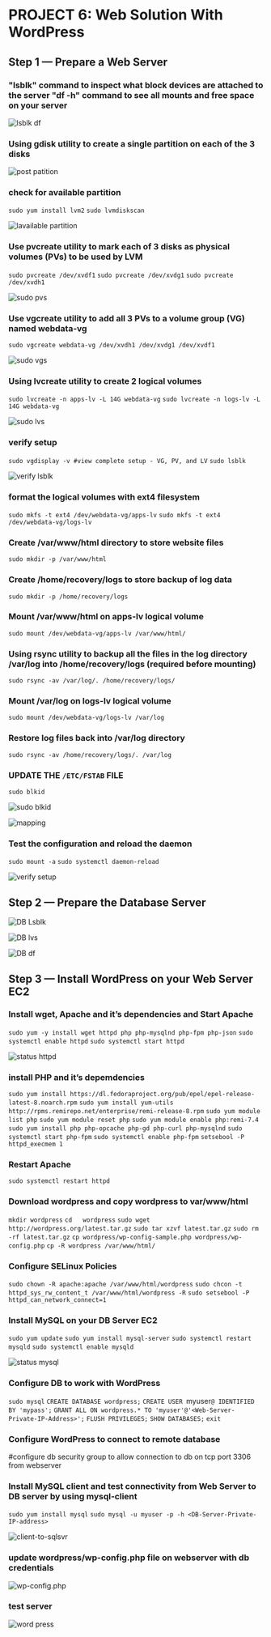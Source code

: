 # PROJECT 6: Web Solution With WordPress

## Step 1 — Prepare a Web Server

### "lsblk" command to inspect what block devices are attached to the server  "df -h" command to see all mounts and free space on your server

![lsblk df](./images/lsblk.JPG)

### Using gdisk utility to create a single partition on each of the 3 disks

![post patition](./images/post%20patition.JPG)

### check for available partition

`sudo yum install lvm2`
`sudo lvmdiskscan`

![lavailable partition](./images/available%20partition.JPG)

### Use pvcreate utility to mark each of 3 disks as physical volumes (PVs) to be used by LVM
`sudo pvcreate /dev/xvdf1`
`sudo pvcreate /dev/xvdg1`
`sudo pvcreate /dev/xvdh1`

![sudo pvs](./images/sudo%20pvs.JPG)

### Use vgcreate utility to add all 3 PVs to a volume group (VG) named webdata-vg

`sudo vgcreate webdata-vg /dev/xvdh1 /dev/xvdg1 /dev/xvdf1`

![sudo vgs](./images/sudo%20vgs.JPG)

### Using lvcreate utility to create 2 logical volumes

`sudo lvcreate -n apps-lv -L 14G webdata-vg`
`sudo lvcreate -n logs-lv -L 14G webdata-vg`

![sudo lvs](./images/sudo%20lvs.JPG)

### verify setup

`sudo vgdisplay -v #view complete setup - VG, PV, and LV`
`sudo lsblk`

![verify lsblk](./images/verify%20setup.JPG)

### format the logical volumes with ext4 filesystem

`sudo mkfs -t ext4 /dev/webdata-vg/apps-lv`
`sudo mkfs -t ext4 /dev/webdata-vg/logs-lv`

### Create /var/www/html directory to store website files

`sudo mkdir -p /var/www/html`

### Create /home/recovery/logs to store backup of log data

`sudo mkdir -p /home/recovery/logs`

### Mount /var/www/html on apps-lv logical volume

`sudo mount /dev/webdata-vg/apps-lv /var/www/html/`

### Using rsync utility to backup all the files in the log directory /var/log into /home/recovery/logs (required before mounting)

`sudo rsync -av /var/log/. /home/recovery/logs/`

### Mount /var/log on logs-lv logical volume

`sudo mount /dev/webdata-vg/logs-lv /var/log`

### Restore log files back into /var/log directory

`sudo rsync -av /home/recovery/logs/. /var/log`

### UPDATE THE `/ETC/FSTAB` FILE

`sudo blkid`

![sudo blkid](./images/sudo%20blkid.JPG)

![mapping](./images/map.JPG)

### Test the configuration and reload the daemon

`sudo mount -a`
`sudo systemctl daemon-reload`

![verify setup](./images/verify%20setup2.JPG)

## Step 2 — Prepare the Database Server

![DB Lsblk](./images/db%20lsblk.JPG)

![DB lvs](./images/sudo%20lvs%20-db.JPG)

![DB df](./images/db%20df.JPG)

## Step 3 — Install WordPress on your Web Server EC2

### Install wget, Apache and it’s dependencies and Start Apache

`sudo yum -y install wget httpd php php-mysqlnd php-fpm php-json`
`sudo systemctl enable httpd`
`sudo systemctl start httpd`

![status httpd](./images/httpd%20status.JPG)

### install PHP and it’s depemdencies

`sudo yum install https://dl.fedoraproject.org/pub/epel/epel-release-latest-8.noarch.rpm`
`sudo yum install yum-utils http://rpms.remirepo.net/enterprise/remi-release-8.rpm`
`sudo yum module list php`
`sudo yum module reset php`
`sudo yum module enable php:remi-7.4`
`sudo yum install php php-opcache php-gd php-curl php-mysqlnd`
`sudo systemctl start php-fpm`
`sudo systemctl enable php-fpm`
`setsebool -P httpd_execmem 1`

### Restart Apache

`sudo systemctl restart httpd`

### Download wordpress and copy wordpress to var/www/html

`mkdir wordpress`
`cd   wordpress`
`sudo wget http://wordpress.org/latest.tar.gz`
`sudo tar xzvf latest.tar.gz`
`sudo rm -rf latest.tar.gz`
`cp wordpress/wp-config-sample.php wordpress/wp-config.php`
`cp -R wordpress /var/www/html/`

### Configure SELinux Policies

`sudo chown -R apache:apache /var/www/html/wordpress`
`sudo chcon -t httpd_sys_rw_content_t /var/www/html/wordpress -R`
`sudo setsebool -P httpd_can_network_connect=1`

### Install MySQL on your DB Server EC2
`sudo yum update`
`sudo yum install mysql-server`
`sudo systemctl restart mysqld`
`sudo systemctl enable mysqld`

![status mysql](./images/sql%20status.JPG)

### Configure DB to work with WordPress
`sudo mysql`
`CREATE DATABASE wordpress;`
`CREATE USER `myuser`@`<Web-Server-Private-IP-Address>` IDENTIFIED BY 'mypass';`
`GRANT ALL ON wordpress.* TO 'myuser'@'<Web-Server-Private-IP-Address>';`
`FLUSH PRIVILEGES;`
`SHOW DATABASES;`
`exit`

### Configure WordPress to connect to remote database

#configure db security group to allow connection to db on tcp port 3306 from webserver

### Install MySQL client and test connectivity from Web Server to  DB server by using mysql-client

`sudo yum install mysql`
`sudo mysql -u myuser -p -h <DB-Server-Private-IP-address>`

![client-to-sqlsvr](./images/client-to-sqlsvr.JPG)

### update wordpress/wp-config.php file on webserver with db credentials

![wp-config.php](./images/update%20wp-config.JPG)

### test server

![word press](./images/wordpress.JPG)